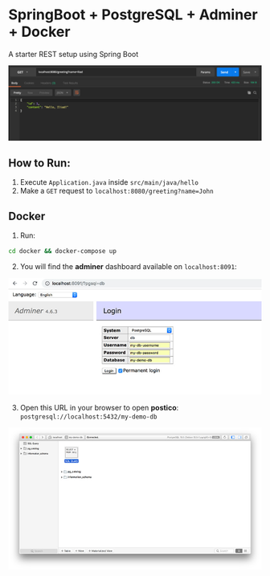 # SpringBoot + PostgreSQL + Adminer + Docker
A starter REST setup using Spring Boot

<img src="preview.jpg">

## How to Run:
1. Execute `Application.java` inside `src/main/java/hello`
2. Make a `GET` request to `localhost:8080/greeting?name=John`

## Docker
1. Run:
```sh
cd docker && docker-compose up
```
2. You will find the **adminer** dashboard available on `localhost:8091`:
<img src="preview_adminer.jpg" width="600">

3. Open this URL in your browser to open **postico**: `postgresql://localhost:5432/my-demo-db`
<img src="preview_postico.jpg" width="600">
